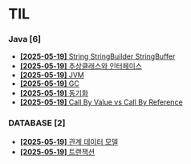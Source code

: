 # TIL
 
### Java [6]
- [**[2025-05-19]**  String StringBuilder StringBuffer](https://github.com/A-lass/TIL/blob/main/Java/String_StringBuilder_StringBuffer.md)
- [**[2025-05-19]**  추상클래스와 인터페이스](https://github.com/A-lass/TIL/blob/main/Java/추상클래스와_인터페이스.md)
- [**[2025-05-19]**  JVM](https://github.com/A-lass/TIL/blob/main/Java/JVM.md)
- [**[2025-05-19]**  GC](https://github.com/A-lass/TIL/blob/main/Java/GC.md)
- [**[2025-05-19]**  동기화](https://github.com/A-lass/TIL/blob/main/Java/동기화.md)
- [**[2025-05-19]**  Call By Value vs Call By Reference](https://github.com/A-lass/TIL/blob/main/Java/Call_By_Value_vs_Call_By_Reference.md)
### DATABASE [2]
- [**[2025-05-19]**  관계 데이터 모델](https://github.com/A-lass/TIL/blob/main/DATABASE/관계_데이터_모델.md)
- [**[2025-05-19]**  트랜잭션](https://github.com/A-lass/TIL/blob/main/DATABASE/트랜잭션.md)
